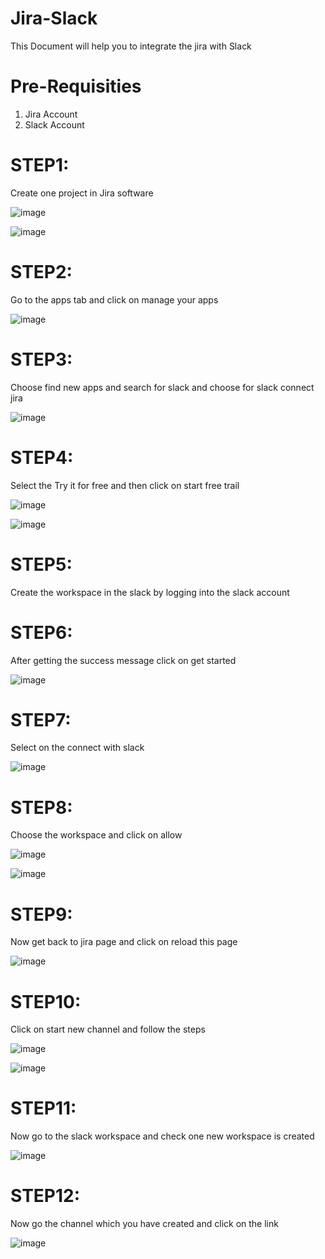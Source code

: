 # Jira-Slack
This Document will help you to integrate the jira with Slack 

# Pre-Requisities
1. Jira Account 
2. Slack Account

# STEP1:

Create one project in Jira software 

![image](https://user-images.githubusercontent.com/103110767/224233884-b2bda5e0-87d0-4165-bd35-052d408083a8.png)


![image](https://user-images.githubusercontent.com/103110767/224234047-d46fc6e5-306d-47b1-b044-281aafe02397.png)

# STEP2:

Go to the apps tab and click on manage your apps

![image](https://user-images.githubusercontent.com/103110767/224234542-539b575e-0f44-451c-a442-038a526406ad.png)

# STEP3:

Choose find new apps and search for slack and choose for slack connect jira

![image](https://user-images.githubusercontent.com/103110767/224240715-d84fade1-5675-4d80-973d-56e7b27f2fd4.png)

# STEP4:

Select the Try it for free and then click on start free trail

![image](https://user-images.githubusercontent.com/103110767/224241125-33160f29-932f-402e-a14b-248eaba4220a.png)


![image](https://user-images.githubusercontent.com/103110767/224241316-28113a67-5050-48ab-87b3-02a224f84f27.png)

# STEP5:

Create the workspace in the slack by logging into the slack account 

# STEP6:

After getting the success message click on get started

![image](https://user-images.githubusercontent.com/103110767/224242183-50c180a7-9094-47d9-9a39-d19be057c671.png)

# STEP7:

Select on the connect with slack

![image](https://user-images.githubusercontent.com/103110767/224242743-1fefa6ee-13fe-4e67-a3d7-3ab6deef4fcd.png)

# STEP8:

Choose the workspace and click on allow

![image](https://user-images.githubusercontent.com/103110767/224245444-43234a49-04c5-44f3-ab4f-9eb6365a9e90.png)

![image](https://user-images.githubusercontent.com/103110767/224245869-2f44d48c-4ebc-491a-a6d9-85e3892f8dd6.png)


# STEP9:

Now get back to jira page and click on reload this page 

![image](https://user-images.githubusercontent.com/103110767/224246014-dc7790f6-5a1e-4094-b78e-8ce84276dfa7.png)


# STEP10:

Click on start new channel and follow the steps

![image](https://user-images.githubusercontent.com/103110767/224246809-1ecaca26-91e4-4a0e-beec-7d16786d76f8.png)


![image](https://user-images.githubusercontent.com/103110767/224246707-47a773a6-b0bd-47e2-b68d-4c275fcd0a6c.png)

# STEP11:

Now go to the slack workspace and check one new workspace is created 

![image](https://user-images.githubusercontent.com/103110767/224247323-2b15090d-1a79-4c80-9e0f-b7013c708131.png)

# STEP12:

Now go the channel which you have created and click on the link 

![image](https://user-images.githubusercontent.com/103110767/224247883-e6e41103-9ea2-412a-84c1-bfdfc426ae96.png)











